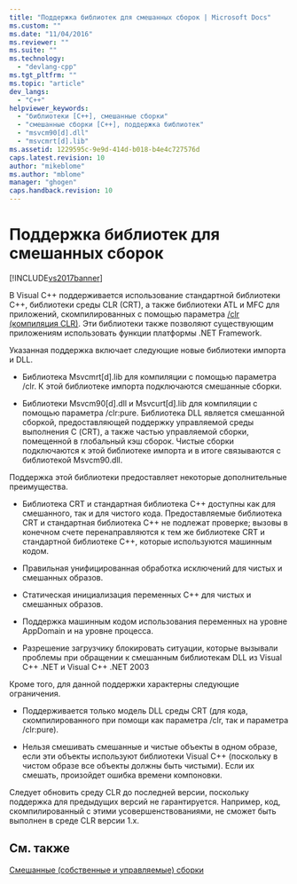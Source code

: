```yaml
---
title: "Поддержка библиотек для смешанных сборок | Microsoft Docs"
ms.custom: ""
ms.date: "11/04/2016"
ms.reviewer: ""
ms.suite: ""
ms.technology: 
  - "devlang-cpp"
ms.tgt_pltfrm: ""
ms.topic: "article"
dev_langs: 
  - "C++"
helpviewer_keywords: 
  - "библиотеки [C++], смешанные сборки"
  - "смешанные сборки [C++], поддержка библиотек"
  - "msvcm90[d].dll"
  - "msvcmrt[d].lib"
ms.assetid: 1229595c-9e9d-414d-b018-b4e4c727576d
caps.latest.revision: 10
author: "mikeblome"
ms.author: "mblome"
manager: "ghogen"
caps.handback.revision: 10
---
```

# Поддержка библиотек для смешанных сборок
[!INCLUDE[vs2017banner](../assembler/inline/includes/vs2017banner.md)]

В Visual C\+\+ поддерживается использование стандартной библиотеки C\+\+, библиотеки среды CLR \(CRT\), а также библиотеки ATL и MFC для приложений, скомпилированных с помощью параметра [\/clr \(компиляция CLR\)](../build/reference/clr-common-language-runtime-compilation.md).  Эти библиотеки также позволяют существующим приложениям использовать функции платформы .NET Framework.  
  
 Указанная поддержка включает следующие новые библиотеки импорта и DLL.  
  
-   Библиотека Msvcmrt\[d\].lib для компиляции с помощью параметра \/clr.  К этой библиотеке импорта подключаются смешанные сборки.  
  
-   Библиотеки Msvcm90\[d\].dll и Msvcurt\[d\].lib для компиляции с помощью параметра \/clr:pure.  Библиотека DLL является смешанной сборкой, предоставляющей поддержку управляемой среды выполнения С \(CRT\), а также частью управляемой сборки, помещенной в глобальный кэш сборок.  Чистые сборки подключаются к этой библиотеке импорта и в итоге связываются с библиотекой Msvcm90.dll.  
  
 Поддержка этой библиотеки предоставляет некоторые дополнительные преимущества.  
  
-   Библиотека CRT и стандартная библиотека C\+\+ доступны как для смешанного, так и для чистого кода.  Предоставляемые библиотека CRT и стандартная библиотека C\+\+ не подлежат проверке; вызовы в конечном счете перенаправляются к тем же библиотеке CRT и стандартной библиотеке C\+\+, которые используются машинным кодом.  
  
-   Правильная унифицированная обработка исключений для чистых и смешанных образов.  
  
-   Статическая инициализация переменных C\+\+ для чистых и смешанных образов.  
  
-   Поддержка машинным кодом использования переменных на уровне AppDomain и на уровне процесса.  
  
-   Разрешение загрузчику блокировать ситуации, которые вызывали проблемы при обращении к смешанным библиотекам DLL из Visual C\+\+ .NET и Visual C\+\+ .NET 2003  
  
 Кроме того, для данной поддержки характерны следующие ограничения.  
  
-   Поддерживается только модель DLL среды CRT \(для кода, скомпилированного при помощи как параметра \/clr, так и параметра \/clr:pure\).  
  
-   Нельзя смешивать смешанные и чистые объекты в одном образе, если эти объекты используют библиотеки Visual C\+\+ \(поскольку в чистом образе все объекты должны быть чистыми\).  Если их смешать, произойдет ошибка времени компоновки.  
  
 Следует обновить среду CLR до последней версии, поскольку поддержка для предыдущих версий не гарантируется.  Например, код, скомпилированный с этими усовершенствованиями, не сможет быть выполнен в среде CLR версии 1.x.  
  
## См. также  
 [Смешанные \(собственные и управляемые\) сборки](../Topic/Mixed%20\(Native%20and%20Managed\)%20Assemblies.md)